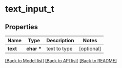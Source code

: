 # text_input_t

## Properties
Name | Type | Description | Notes
------------ | ------------- | ------------- | -------------
**text** | **char \*** | text to type | [optional] 

[[Back to Model list]](../README.md#documentation-for-models) [[Back to API list]](../README.md#documentation-for-api-endpoints) [[Back to README]](../README.md)


